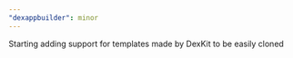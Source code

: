 ```yaml
---
"dexappbuilder": minor
---
```


Starting adding support for templates made by DexKit to be easily cloned
